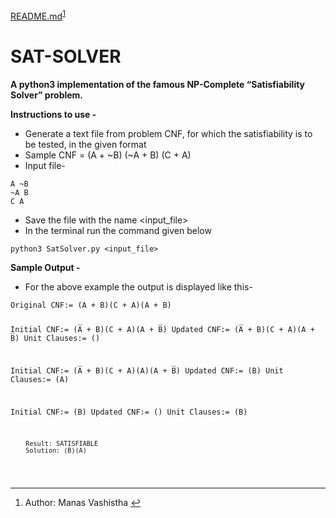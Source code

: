 ﻿<!DOCTYPE html>
<html>

<head>
  <meta charset="utf-8">
  <meta name="viewport" content="width=device-width, initial-scale=1.0">
  <title>README</title>
  <link rel="stylesheet" href="https://stackedit.io/style.css" />
</head>

<body class="stackedit">
  <div class="stackedit__html"><p><a href="http://README.md">README.md</a><sup class="footnote-ref"><a href="#fn1" id="fnref1">1</a></sup></p>
<h1 id="sat-solver">SAT-SOLVER</h1>
<p><strong>A python3 implementation of the famous NP-Complete “Satisfiability Solver” problem.</strong></p>
<p><strong>Instructions to use -</strong></p>
<ul>
<li>Generate a text file from problem CNF, for which the satisfiability is to be tested, in the given format</li>
<li>Sample CNF = (A + ~B) (~A + B) (C + A)</li>
<li>Input file-</li>
</ul>
<pre><code>A ~B
~A B
C A
</code></pre>
<ul>
<li>Save the file with the name &lt;input_file&gt;</li>
<li>In the terminal run the command given below</li>
</ul>
<pre><code>python3 SatSolver.py &lt;input_file&gt;
</code></pre>
<p><strong>Sample Output -</strong></p>
<ul>
<li>For the above example the output is displayed like this-</li>
</ul>
<pre><code>Original CNF:= (A̅ + B)(C + A)(A + B̅)


Initial CNF:= (A̅ + B)(C + A)(A + B̅)
Updated CNF:= (A̅ + B)(C + A)(A + B̅)
Unit Clauses:= ()


Initial CNF:= (A̅ + B)(C + A)(A)(A + B̅)
Updated CNF:= (B)
Unit Clauses:= (A)


Initial CNF:= (B)
Updated CNF:= ()
Unit Clauses:= (B)


		Result: SATISFIABLE
		Solution: (B)(A)
</code></pre>
<hr class="footnotes-sep">
<section class="footnotes">
<ol class="footnotes-list">
<li id="fn1" class="footnote-item"><p>Author: Manas Vashistha <a href="#fnref1" class="footnote-backref">↩︎</a></p>
</li>
</ol>
</section>
</div>
</body>

</html>
